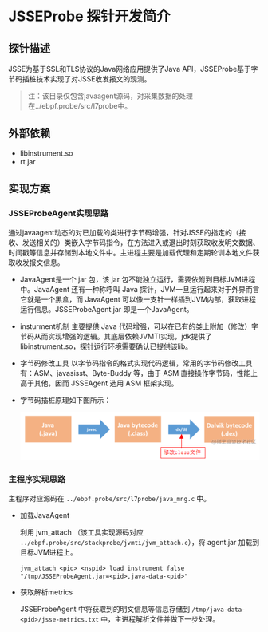 # JSSEProbe 探针开发简介

## 探针描述

JSSE为基于SSL和TLS协议的Java网络应用提供了Java API，JSSEProbe基于字节码插桩技术实现了对JSSE收发报文的观测。

> 注：该目录仅包含javaagent源码，对采集数据的处理在../ebpf.probe/src/l7probe中。



## 外部依赖

- libinstrument.so
- rt.jar



## 实现方案

### JSSEProbeAgent实现思路

通过javaagent动态的对已加载的类进行字节码增强，针对JSSE的指定的（接收、发送相关的）类嵌入字节码指令，在方法进入或退出时刻获取收发明文数据、时间戳等信息并存储到本地文件中。主进程主要是加载代理和定期轮训本地文件获取收发报文信息。

- JavaAgent是一个 jar 包，该 jar 包不能独立运行，需要依附到目标JVM进程中。JavaAgent 还有一种称呼叫 Java 探针，JVM一旦运行起来对于外界而言它就是一个黑盒，而 JavaAgent 可以像一支针一样插到JVM内部，获取进程运行信息。JSSEProbeAgent.jar 即是一个JavaAgent。

- insturment机制 主要提供 Java 代码增强，可以在已有的类上附加（修改）字节码从而实现增强的逻辑。其底层依赖JVMTI实现，jdk提供了 libinstrument.so，探针运行环境需要确认已提供该lib。

- 字节码修改工具 以字节码指令的格式实现代码逻辑，常用的字节码修改工具有：ASM、javasisst、Byte-Buddy 等，由于 ASM 直接操作字节码，性能上高于其他，因而 JSSEAgent 选用 ASM 框架实现。

- 字节码插桩原理如下图所示：

  ![JSSEProbe-BCI](../../../../../doc/pic/JSSEProbe-BCI.png)

### 主程序实现思路

主程序对应源码在 `../ebpf.probe/src/l7probe/java_mng.c` 中。

- 加载JavaAgent

  利用 jvm_attach （该工具实现源码对应 `../ebpf.probe/src/stackprobe/jvmti/jvm_attach.c`），将 agent.jar 加载到目标JVM进程上。

  ```shell
  jvm_attach <pid> <nspid> load instrument false "/tmp/JSSEProbeAgent.jar=<pid>,java-data-<pid>"
  ```

- 获取解析metrics

  JSSEProbeAgent 中将获取到的明文信息等信息存储到 `/tmp/java-data-<pid>/jsse-metrics.txt` 中，主进程解析文件并做下一步处理。